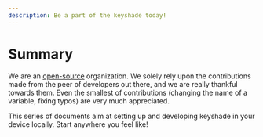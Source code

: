 ```yaml
---
description: Be a part of the keyshade today!
---
```


# Summary

We are an [open-source](https://github.com/keyshade-xyz/keyshade) organization. We solely rely upon the contributions made from the peer of developers out there, and we are really thankful towards them. Even the smallest of contributions (changing the name of a variable, fixing typos) are very much appreciated.&#x20;

This series of documents aim at setting up and developing keyshade in your device locally. Start anywhere you feel like!
